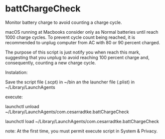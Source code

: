 # battChargeCheck

Monitor battery charge to avoid counting a charge cycle.

macOS running at Macbooks consider only as Normal batteries until reach 1000 charge cycles. To prevent cycle count being reached, it is recommended to unplug computer from AC with 80 or 90 percent charged. 

The purpose of this script is just notify you when reach this mark, suggesting that you unplug to avoid reaching 100 percent charge and, consequently, counting a new charge cycle.


Instalation: 

Save the script file (.scpt) in ~/bin an the launcher file (.plist) in ~/Library/LaunchAgents

execute:

launchctl unload ~/Library/LaunchAgents/com.cesarradtke.battChargeCheck

launchctl load ~/Library/LaunchAgents/com.cesarradtke.battChargeCheck

note: At the first time, you must permit execute script in System & Privacy.
